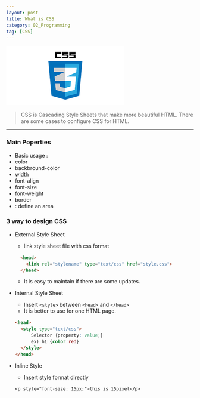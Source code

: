 ```yaml
---
layout: post
title: What is CSS
category: 02_Programming
tag: [CSS]
---
```



![example](/assets/images/css.png)

> CSS is Cascading Style Sheets that make more beautiful HTML. There are some cases to configure CSS for HTML.


----

 
### Main Poperties

-  Basic usage : <TAGNAME style=""></TAGNAME >
- color
- backbround-color
- width
- font-align
- font-size
- font-weight
- border
- <div></div> : define an area


### 3 way to design CSS

- External Style Sheet
  - link style sheet file with css format

  ```html
    <head>
      <link rel="stylename" type="text/css" href="style.css">
    </head>
  ```
  - It is easy to maintain if there are some updates.



- Internal Style Sheet
  - Insert `<style>` between `<head>` and `</head>`
  - It is better to use for one HTML page.

  ```html
  <head>
    <style type="text/css">
        Selector {property: value;}
        ex) h1 {color:red} 
    </style>
  </head>
  ```



- Inline Style
  - Insert style format directly

  ```
  <p style="font-size: 15px;">this is 15pixel</p>
  ```